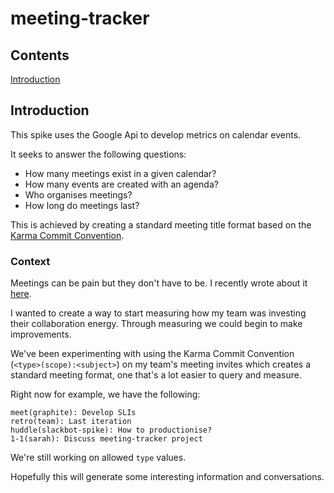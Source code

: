 # meeting-tracker

## Contents
[Introduction](#introduction)

## Introduction

This spike uses the Google Api to develop metrics on calendar events. 

It seeks to answer the following questions:

* How many meetings exist in a given calendar?
* How many events are created with an agenda?
* Who organises meetings?
* How long do meetings last?

This is achieved by creating a standard meeting title format based on the [Karma Commit Convention](http://karma-runner.github.io/3.0/dev/git-commit-msg.html).

### Context

Meetings can be pain but they don't have to be. I recently wrote about it [here](https://sarahseewhy.github.io/2019/02/01/reflection-week-5.html).

I wanted to create a way to start measuring how my team was investing their collaboration energy. Through measuring we could begin to make improvements.

We've been experimenting with using the Karma Commit Convention (`<type>(scope):<subject>`) on my team's meeting invites which creates a standard meeting format, one that's a lot easier to query and measure.

Right now for example, we have the following:
```
meet(graphite): Develop SLIs
retro(team): Last iteration
huddle(slackbot-spike): How to productionise?
1-1(sarah): Discuss meeting-tracker project
``` 

We're still working on allowed `type` values.

Hopefully this will generate some interesting information and conversations.